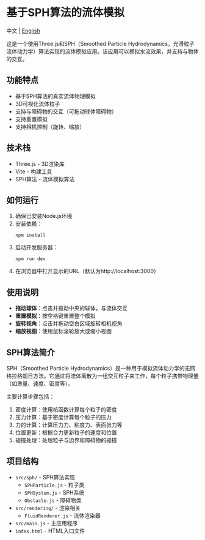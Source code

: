 # 基于SPH算法的流体模拟

中文 | [English](README_EN.md)

这是一个使用Three.js和SPH（Smoothed Particle Hydrodynamics，光滑粒子流体动力学）算法实现的流体模拟应用。该应用可以模拟水流效果，并支持与物体的交互。

## 功能特点

- 基于SPH算法的真实流体物理模拟
- 3D可视化流体粒子
- 支持与障碍物的交互（可拖动球体障碍物）
- 支持重置模拟
- 支持相机控制（旋转、缩放）

## 技术栈

- Three.js - 3D渲染库
- Vite - 构建工具
- SPH算法 - 流体模拟算法

## 如何运行

1. 确保已安装Node.js环境
2. 安装依赖：
   ```
   npm install
   ```
3. 启动开发服务器：
   ```
   npm run dev
   ```
4. 在浏览器中打开显示的URL（默认为http://localhost:3000）

## 使用说明

- **拖动球体**：点击并拖动中央的球体，与流体交互
- **重置模拟**：按空格键重置整个模拟
- **旋转视角**：点击并拖动空白区域旋转相机视角
- **缩放视图**：使用鼠标滚轮放大或缩小视图

## SPH算法简介

SPH（Smoothed Particle Hydrodynamics）是一种用于模拟流体动力学的无网格拉格朗日方法。它通过将流体离散为一组交互粒子来工作，每个粒子携带物理量（如质量、速度、密度等）。

主要计算步骤包括：

1. 密度计算：使用核函数计算每个粒子的密度
2. 压力计算：基于密度计算每个粒子的压力
3. 力的计算：计算压力力、粘度力、表面张力等
4. 位置更新：根据合力更新粒子的速度和位置
5. 碰撞处理：处理粒子与边界和障碍物的碰撞

## 项目结构

- `src/sph/` - SPH算法实现
  - `SPHParticle.js` - 粒子类
  - `SPHSystem.js` - SPH系统
  - `Obstacle.js` - 障碍物类
- `src/rendering/` - 渲染相关
  - `FluidRenderer.js` - 流体渲染器
- `src/main.js` - 主应用程序
- `index.html` - HTML入口文件